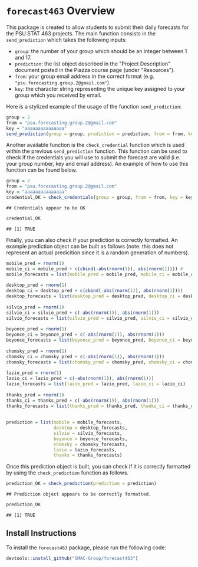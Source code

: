 
`forecast463` Overview
======================

This package is created to allow students to submit their daily forecasts for the PSU STAT 463 projects. The main function consists in the `send_prediction` which takes the following inputs:

-   `group`: the number of your group which should be an integer between 1 and 17.
-   `prediction`: the list object described in the "Project Description" document posted in the Piazza course page (under "Resources").
-   `from`: your group email address in the correct format (e.g. `"psu.forecasting.group.2@gmail.com"`).
-   `key`: the character string representing the unique key assigned to your group which you received by email.

Here is a stylized example of the usage of the function `send_prediction`:

``` r
group = 2
from = "psu.forecasting.group.2@gmail.com"
key = "aaaaaaaaaaaaaaa" 
send_prediction(group = group, prediction = prediction, from = from, key = key)
```

Another available function is the `check_credential` function which is used within the previous `send_prediction` function. This function can be used to check if the credentials you will use to submit the forecast are valid (i.e. your group number, key and email address). An example of how to use this function can be found below.

``` r
group = 2
from = "psu.forecasting.group.2@gmail.com"
key = "aaaaaaaaaaaaaaa"
credential_OK = check_credentials(group = group, from = from, key = key)
```

    ## Credentials appear to be OK

``` r
credential_OK
```

    ## [1] TRUE

Finally, you can also check if your prediction is correctly formatted. An example prediction object can be built as follows (note: this does not represent an actual predicition since it is a random generation of numbers).

``` r
mobile_pred = rnorm(1)
mobile_ci = mobile_pred + c(cbind(-abs(rnorm(1)), abs(rnorm(1)))) #
mobile_forecasts = list(mobile_pred = mobile_pred, mobile_ci = mobile_ci)
  
desktop_pred = rnorm(1)
desktop_ci = desktop_pred + c(cbind(-abs(rnorm(1)), abs(rnorm(1)))) 
desktop_forecasts = list(desktop_pred = desktop_pred, desktop_ci = desktop_ci)
  
silvio_pred = rnorm(1) 
silvio_ci = silvio_pred + c(-abs(rnorm(1)), abs(rnorm(1))) 
silvio_forecasts = list(silvio_pred = silvio_pred, silvio_ci = silvio_ci)
  
beyonce_pred = rnorm(1)
beyonce_ci = beyonce_pred + c(-abs(rnorm(1)), abs(rnorm(1)))
beyonce_forecasts = list(beyonce_pred = beyonce_pred, beyonce_ci = beyonce_ci)
  
chomsky_pred = rnorm(1) 
chomsky_ci = chomsky_pred + c(-abs(rnorm(1)), abs(rnorm(1)))
chomsky_forecasts = list(chomsky_pred = chomsky_pred, chomsky_ci = chomsky_ci)
  
lazio_pred = rnorm(1) 
lazio_ci = lazio_pred + c(-abs(rnorm(1)), abs(rnorm(1))) 
lazio_forecasts = list(lazio_pred = lazio_pred, lazio_ci = lazio_ci)
  
thanks_pred = rnorm(1) 
thanks_ci = thanks_pred + c(-abs(rnorm(1)), abs(rnorm(1))) 
thanks_forecasts = list(thanks_pred = thanks_pred, thanks_ci = thanks_ci)
  
 
prediction = list(mobile = mobile_forecasts,
                  desktop = desktop_forecasts, 
                  silvio = silvio_forecasts, 
                  beyonce = beyonce_forecasts, 
                  chomsky = chomsky_forecasts, 
                  lazio = lazio_forecasts, 
                  thanks = thanks_forecasts)
```

Once this prediction object is built, you can check if it is correctly formatted by using the `check_prediction` function as follows.

``` r
prediction_OK = check_prediction(prediction = prediction)
```

    ## Prediction object appears to be correctly formatted.

``` r
prediction_OK
```

    ## [1] TRUE

Install Instructions
--------------------

To install the `forecast463` package, please run the following code:

``` r
devtools::install_github("SMAC-Group/forecast463")
```
